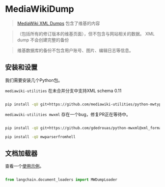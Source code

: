 # MediaWikiDump



>[MediaWiki XML Dumps](https://www.mediawiki.org/wiki/Manual:Importing_XML_dumps) 包含了维基的内容

> （包括所有的修订版本的维基页面），但不包含与网站相关的数据。 XML dump 不会创建完整的备份

> 维基数据库的备份不包含用户账号、图片、编辑日志等信息。





## 安装和设置



我们需要安装几个Python包。



`mediawiki-utilities` 在未合并分支中支持XML schema 0.11

```bash

pip install -qU git+https://github.com/mediawiki-utilities/python-mwtypes@updates_schema_0.11

```



`mediawiki-utilities mwxml` 存在一个bug，修复PR正在等待中。



```bash

pip install -qU git+https://github.com/gdedrouas/python-mwxml@xml_format_0.11

pip install -qU mwparserfromhell

```



## 文档加载器



查看一个[使用示例](../modules/indexes/document_loaders/examples/mediawikidump.ipynb)。





```python

from langchain.document_loaders import MWDumpLoader

```

